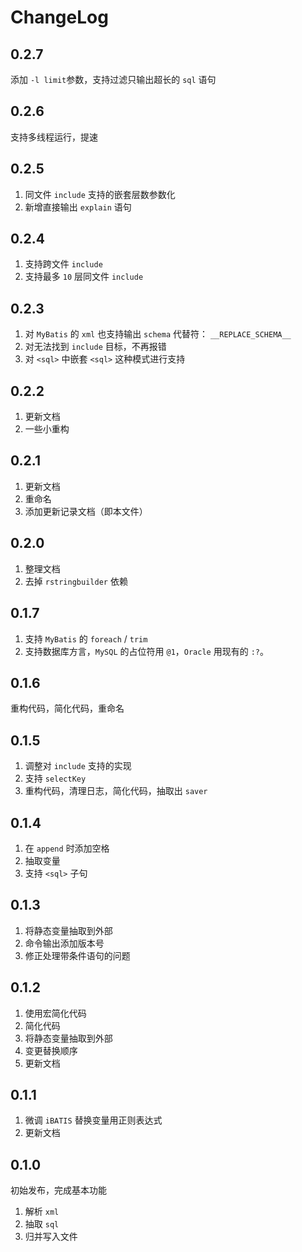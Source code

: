# ChangeLog

## 0.2.7

添加 `-l limit`参数，支持过滤只输出超长的 `sql` 语句

## 0.2.6

支持多线程运行，提速

## 0.2.5

1. 同文件 `include` 支持的嵌套层数参数化
2. 新增直接输出 `explain` 语句

## 0.2.4

1. 支持跨文件 `include`
2. 支持最多 `10` 层同文件 `include`

## 0.2.3

1. 对 `MyBatis` 的 `xml` 也支持输出 `schema` 代替符： `__REPLACE_SCHEMA__`
2. 对无法找到 `include` 目标，不再报错
3. 对 `<sql>` 中嵌套 `<sql>` 这种模式进行支持

## 0.2.2

1. 更新文档
2. 一些小重构

## 0.2.1

1. 更新文档
2. 重命名
3. 添加更新记录文档（即本文件）

## 0.2.0

1. 整理文档
2. 去掉 `rstringbuilder` 依赖

## 0.1.7

1. 支持 `MyBatis` 的 `foreach` / `trim`
2. 支持数据库方言，`MySQL` 的占位符用 `@1`，`Oracle` 用现有的 `:?`。

## 0.1.6

重构代码，简化代码，重命名

## 0.1.5

1. 调整对 `include` 支持的实现
2. 支持 `selectKey`
3. 重构代码，清理日志，简化代码，抽取出 `saver`

## 0.1.4

1. 在 `append` 时添加空格
2. 抽取变量
3. 支持 `<sql>` 子句

## 0.1.3

1. 将静态变量抽取到外部
2. 命令输出添加版本号
3. 修正处理带条件语句的问题

## 0.1.2

1. 使用宏简化代码
2. 简化代码
3. 将静态变量抽取到外部
4. 变更替换顺序
5. 更新文档

## 0.1.1

1. 微调 `iBATIS` 替换变量用正则表达式
2. 更新文档

## 0.1.0

初始发布，完成基本功能

1. 解析 `xml`
2. 抽取 `sql`
3. 归并写入文件
